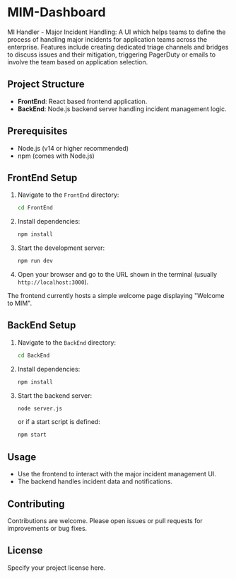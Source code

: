 # MIM-Dashboard

MI Handler - Major Incident Handling: A UI which helps teams to define the process of handling major incidents for application teams across the enterprise. Features include creating dedicated triage channels and bridges to discuss issues and their mitigation, triggering PagerDuty or emails to involve the team based on application selection.

## Project Structure

- **FrontEnd**: React based frontend application.
- **BackEnd**: Node.js backend server handling incident management logic.

## Prerequisites

- Node.js (v14 or higher recommended)
- npm (comes with Node.js)

## FrontEnd Setup

1. Navigate to the `FrontEnd` directory:
   ```bash
   cd FrontEnd
   ```
2. Install dependencies:
   ```bash
   npm install
   ```
3. Start the development server:
   ```bash
   npm run dev
   ```
4. Open your browser and go to the URL shown in the terminal (usually `http://localhost:3000`).

The frontend currently hosts a simple welcome page displaying "Welcome to MIM".

## BackEnd Setup

1. Navigate to the `BackEnd` directory:
   ```bash
   cd BackEnd
   ```
2. Install dependencies:
   ```bash
   npm install
   ```
3. Start the backend server:
   ```bash
   node server.js
   ```
   or if a start script is defined:
   ```bash
   npm start
   ```

## Usage

- Use the frontend to interact with the major incident management UI.
- The backend handles incident data and notifications.

## Contributing

Contributions are welcome. Please open issues or pull requests for improvements or bug fixes.

## License

Specify your project license here.
